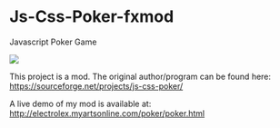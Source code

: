 # Js-Css-Poker-fxmod
Javascript Poker Game

<img src="https://i.imgur.com/GXIJUKF.png">

This project is a mod. The original author/program can be found here: https://sourceforge.net/projects/js-css-poker/

A live demo of my mod is available at: http://electrolex.myartsonline.com/poker/poker.html

